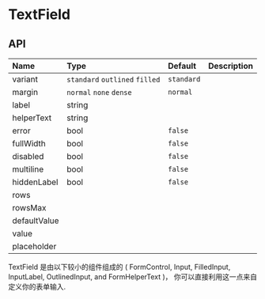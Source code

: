 # TextField

## API

| Name         | Type                           | Default    | Description |
| :----------- | :----------------------------- | :--------- | :---------- |
| variant      | `standard` `outlined` `filled` | `standard` |             |
| margin       | `normal` `none` `dense`        | `normal`   |             |
| label        | string                         |            |             |
| helperText   | string                         |            |             |
| error        | bool                           | `false`    |             |
| fullWidth    | bool                           | `false`    |             |
| disabled     | bool                           | `false`    |             |
| multiline    | bool                           | `false`    |             |
| hiddenLabel  | bool                           | `false`    |             |
| rows         |                                |            |             |
| rowsMax      |                                |            |             |
| defaultValue |                                |            |             |
| value        |                                |            |             |
| placeholder  |                                |            |             |

TextField 是由以下较小的组件组成的 ( FormControl, Input, FilledInput, InputLabel, OutlinedInput, and FormHelperText )， 你可以直接利用这一点来自定义你的表单输入.
